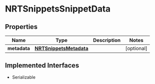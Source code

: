 

# NRTSnippetsSnippetData


## Properties

Name | Type | Description | Notes
------------ | ------------- | ------------- | -------------
**metadata** | [**NRTSnippetsMetadata**](NRTSnippetsMetadata.md) |  |  [optional]


## Implemented Interfaces

* Serializable


